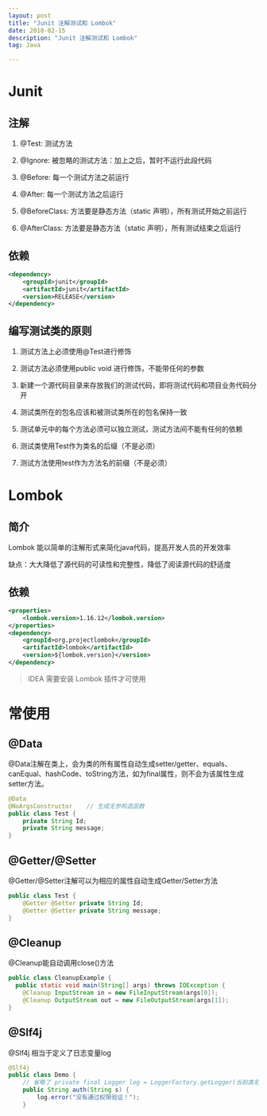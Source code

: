 ```yaml
---
layout: post
title: "Junit 注解测试和 Lombok"
date: 2018-02-15
description: "Junit 注解测试和 Lombok"
tag: Java

---
```


# Junit

## 注解

1. @Test: 测试方法

2. @Ignore: 被忽略的测试方法：加上之后，暂时不运行此段代码

3. @Before: 每一个测试方法之前运行

4. @After: 每一个测试方法之后运行

5. @BeforeClass: 方法要是静态方法（static 声明），所有测试开始之前运行

6. @AfterClass: 方法要是静态方法（static 声明），所有测试结束之后运行

 
## 依赖

```xml
<dependency>
	<groupId>junit</groupId>
	<artifactId>junit</artifactId>
	<version>RELEASE</version>
</dependency>
 ```

## 编写测试类的原则

1. 测试方法上必须使用@Test进行修饰

2. 测试方法必须使用public void 进行修饰，不能带任何的参数

3. 新建一个源代码目录来存放我们的测试代码，即将测试代码和项目业务代码分开

4. 测试类所在的包名应该和被测试类所在的包名保持一致

5. 测试单元中的每个方法必须可以独立测试，测试方法间不能有任何的依赖

6. 测试类使用Test作为类名的后缀（不是必须）

7. 测试方法使用test作为方法名的前缀（不是必须）



# Lombok

## 简介

Lombok 能以简单的注解形式来简化java代码，提高开发人员的开发效率

缺点：大大降低了源代码的可读性和完整性，降低了阅读源代码的舒适度

## 依赖

```xml
<properties>
    <lombok.version>1.16.12</lombok.version>
</properties>
<dependency>
    <groupId>org.projectlombok</groupId>
    <artifactId>lombok</artifactId>
    <version>${lombok.version}</version>
</dependency>
```

> IDEA 需要安装 Lombok 插件才可使用


# 常使用

## @Data

@Data注解在类上，会为类的所有属性自动生成setter/getter、equals、canEqual、hashCode、toString方法，如为final属性，则不会为该属性生成setter方法。

```java
@Data
@NoArgsConstructor    // 生成无参构造函数
public class Test {
    private String Id;
    private String message;
}
```

## @Getter/@Setter

@Getter/@Setter注解可以为相应的属性自动生成Getter/Setter方法

```java
public class Test {
    @Getter @Setter private String Id;
    @Getter @Setter private String message;
}
```

## @Cleanup

@Cleanup能自动调用close()方法

```java
public class CleanupExample {
  public static void main(String[] args) throws IOException {
    @Cleanup InputStream in = new FileInputStream(args[0]);
    @Cleanup OutputStream out = new FileOutputStream(args[1]);
}
```


## @Slf4j

@Slf4j 相当于定义了日志变量log

```java
@Slf4j
public class Demo {
    // 省略了 private final Logger log = LoggerFactory.getLogger(当前类名.class); 
    public String auth(String s) {
        log.error("没有通过权限验证！");
    }
```


